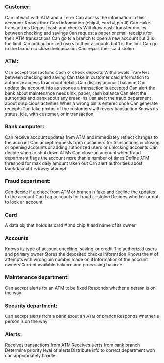 ### Customer:
Can interact with ATM and a Teller
Can access the information in their accounts
Knows their Card information (chip #, card #, pin #)
Can make transactions
Deposit cash and checks
Withdraw cash
Transfer money between checking and savings
Can request a paper or email receipts for their ATM transactions
Can go to a branch to open a new account but 3 is the limit
Can add authorized users to their accounts but 1 is the limit
Can go to the branch to close their account
Can report their card stolen
### ATM:
Can accept transactions 
Cash or check deposits
Withdrawals
Transfers between checking and saving
Can take in customer card information to authorize access to account details
Can display account balance
Can update the account info as soon as a transaction is accepted
Can alert the bank about maintenance needs
Ink, paper, cash balance
Can alert the authorities and bank about any break ins
Can alert the fraud department about suspicious activities 
When a wrong pin is entered once
Can generate receipts 
Can take photos of the customers with every transaction
Knows its status, idle, with customer, or in transaction 

### Bank computer:
Can receive account updates from ATM and immediately reflect changes to the account
Can accept requests from customers for transactions or closing or opening accounts or adding authorized users or unlocking accounts
Can decide when to shut down ATMs 
Can close an account when fraud department flags the account more than a number of times
Define ATM threshold for max daily amount taken out
Can alert authorities about bank(branch) robbery attempt

### Fraud department:
Can decide if a check from ATM or branch is fake and decline the updates to the account
Can flag accounts for fraud or stolen
Decides whether or not to lock an account 

### Card
A data obj that holds its card # and chip # and name of its owner

### Accounts
Knows its type of account checking, saving, or credit
The authorized users and primary owner
Stores the deposited checks information
Knows the # of attempts with wrong pin number made on it
Information of the account owners
Current available balance and processing balance

### Maintenance department:
Can accept alerts for an ATM to be fixed
Responds whether a person is on the way

### Security department:
Can accept alerts from a bank about an ATM or branch 
Responds whether a person is on the way

### Alerts:
Receives transactions from ATM
Receives alerts from bank branch 
Determine priority level of alerts
Distribute info to correct department woh can appropriately handle




